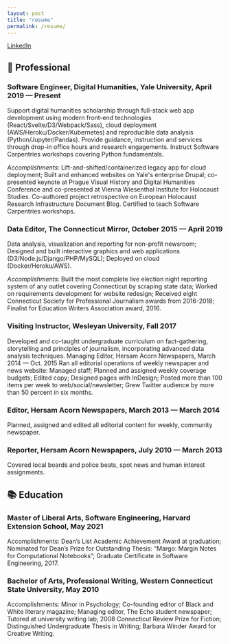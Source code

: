 ```yaml
---
layout: post
title: "resume"
permalink: /resume/
---
```


[LinkedIn](https://www.linkedin.com/in/jakekara/)

## 👔 Professional

### Software Engineer, Digital Humanities, Yale University, April 2019 — Present

Support digital humanities scholarship through full-stack web app development using modern front-end technologies (React/Svelte/D3/Webpack/Sass), cloud deployment (AWS/Heroku/Docker/Kubernetes) and reproducible data analysis (Python/Jupyter/Pandas). Provide guidance, instruction and services through drop-in office hours and research engagements. Instruct Software Carpentries workshops covering Python fundamentals.

*Accomplishments*: Lift-and-shifted/containerized legacy app for cloud deployment; Built and enhanced websites on Yale's enterprise Drupal; co-presented keynote at Prague Visual History and Digital Humanities Conference and co-presented at Vienna Wiesenthal Institute for Holocaust Studies. Co-authored project retrospective on European Holocaust Research Infrastructure Document Blog. Certified to teach Software Carpentries workshops.

### Data Editor, The Connecticut Mirror, October 2015 — April 2019

Data analysis, visualization and reporting for non-profit newsroom; Designed and built interactive graphics and web applications (D3/Node.js/Django/PHP/MySQL); Deployed on cloud (Docker/Heroku/AWS).

*Accomplishments*: Built the most complete live election night reporting system of any outlet covering Connecticut by scraping state data; Worked on requirements development for website redesign; Received eight Connecticut Society for Professional Journalism awards from 2016-2018; Finalist for Education Writers Association award, 2016.

### Visiting Instructor, Wesleyan University, Fall 2017

Developed and co-taught undergraduate curriculum on fact-gathering, storytelling and principles of journalism, incorporating advanced data analysis techniques.
Managing Editor, Hersam Acorn Newspapers, March 2014 — Oct. 2015
Ran all editorial operations of weekly newspaper and news website: Managed staff; Planned and assigned weekly coverage budgets; Edited copy; Designed pages with InDesign; Posted more than 100 items per week to web/social/newsletter; Grew Twitter audience by more than 50 percent in six months.

### Editor, Hersam Acorn Newspapers, March 2013 — March 2014

Planned, assigned and edited all editorial content for weekly, community newspaper.

### Reporter, Hersam Acorn Newspapers, July 2010 — March 2013

Covered local boards and police beats, spot news and human interest assignments.

## 📚 Education

### Master of Liberal Arts, Software Engineering, Harvard Extension School, May 2021

Accomplishments: Dean’s List Academic Achievement Award at graduation; Nominated for Dean’s Prize for Outstanding Thesis: “Margo: Margin Notes for Computational Notebooks”; Graduate Certificate in Software Engineering, 2017.

### Bachelor of Arts, Professional Writing, Western Connecticut State University, May 2010

Accomplishments: Minor in Psychology; Co-founding editor of Black and White literary magazine; Managing editor, The Echo student newspaper; Tutored at university writing lab; 2008 Connecticut Review Prize for Fiction; Distinguished Undergraduate Thesis in Writing; Barbara Winder Award for Creative Writing.

